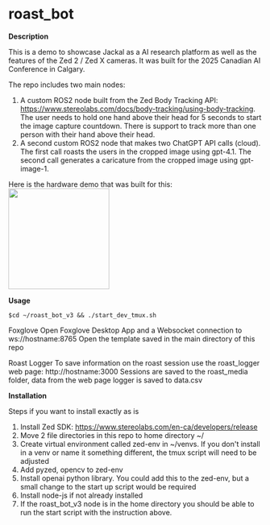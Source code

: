# roast_bot

**Description**

This is a demo to showcase Jackal as a AI research platform as well as the features of the Zed 2 / Zed X cameras. It was built for the 2025 Canadian AI Conference in Calgary.

The repo includes two main nodes:
1. A custom ROS2 node built from the Zed Body Tracking API: https://www.stereolabs.com/docs/body-tracking/using-body-tracking. The user needs to hold one hand above their head for 5 seconds to start the image capture countdown. There is support to track more than one person with their hand above their head.
2. A second custom ROS2 node that makes two ChatGPT API calls (cloud). The first call roasts the users in the cropped image using gpt-4.1. The second call generates a caricature from the cropped image using gpt-image-1.

Here is the hardware demo that was built for this:
<img src="https://github.com/user-attachments/assets/4aa42e11-e4ed-4632-9918-bdbbcef20220" style="width:200px;height:auto;"/>


**Usage**

    $cd ~/roast_bot_v3 && ./start_dev_tmux.sh

Foxglove
Open Foxglove Desktop App and a Websocket connection to ws://hostname:8765
Open the template saved in the main directory of this repo

Roast Logger
To save information on the roast session use the roast_logger web page: http://hostname:3000
Sessions are saved to the roast_media folder, data from the web page logger is saved to data.csv


**Installation**

Steps if you want to install exactly as is

1. Install Zed SDK: https://www.stereolabs.com/en-ca/developers/release
2. Move 2 file directories in this repo to home directory ~/
3. Create virtual environment called zed-env in ~/venvs. If you don't install in a venv or name it something different, the tmux script will need to be adjusted
4. Add pyzed, opencv to zed-env
5. Install openai python library. You could add this to the zed-env, but a small change to the start up script would be required
6. Install node-js if not already installed
7. If the roast_bot_v3 node is in the home directory you should be able to run the start script with the instruction above. 
